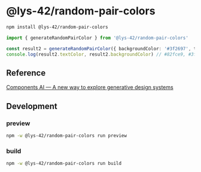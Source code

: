 # @lys-42/random-pair-colors

```sh
npm install @lys-42/random-pair-colors
```

```typescript
import { generateRandomPairColor } from '@lys-42/random-pair-colors'

const result2 = generateRandomPairColor({ backgroundColor: '#3f2697', threshold: 70 })
console.log(result2.textColor, result2.backgroundColor) // #82fce9, #3f2697
```

## Reference

[Components AI — A new way to explore generative design systems](https://components.ai/notes/computational-theming)


## Development

### preview

```sh
npm -w @lys-42/random-pair-colors run preview
```  

### build

```sh
npm -w @lys-42/random-pair-colors run build  
```
